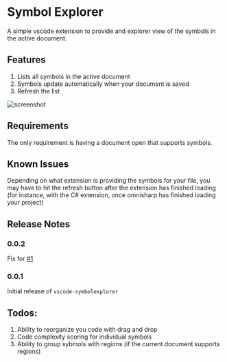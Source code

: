 # Symbol Explorer

A simple vscode extension to provide and explorer view of the symbols in the active document.

## Features

1. Lists all symbols in the active document
1. Symbols update automatically when your document is saved
1. Refresh the list

![screenshot](screenshots/_Extension_Development_Host__-_extension_ts_—_vscode-azureappservice.png)

## Requirements

The only requirement is having a document open that supports symbols.

## Known Issues

Depending on what extension is providing the symbols for your file, you may have to hit the refresh button after the extension has finished loading (for instance, with the C# extension, once omnisharp has finished loading your project)

## Release Notes

### 0.0.2

Fix for [#1](https://github.com/sunmorgus/vscode-symbolexplorer/issues/1)

### 0.0.1

Initial release of `vscode-symbolexplorer`

## Todos:

1. Ability to reorganize you code with drag and drop
1. Code complexity scoring for individual symbols
1. Ability to group sybmols with regions (if the current document supports regions)
